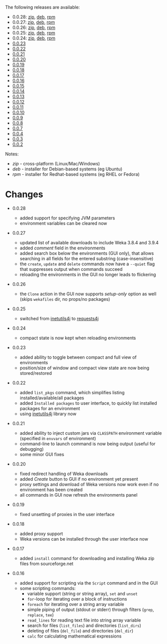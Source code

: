 The following releases are available:

* 0.0.28: [zip](https://github.com/fracpete/weka-virtualenv/releases/download/weka-virtualenv-0.0.28/weka-virtualenv-0.0.28-bin.zip), 
  [deb](https://github.com/fracpete/weka-virtualenv/releases/download/weka-virtualenv-0.0.28/weka-virtualenv_0.0.28-1_all.deb), 
  [rpm](https://github.com/fracpete/weka-virtualenv/releases/download/weka-virtualenv-0.0.28/weka-virtualenv-0.0.28-1.noarch.rpm)
* 0.0.27: [zip](https://github.com/fracpete/weka-virtualenv/releases/download/weka-virtualenv-0.0.27/weka-virtualenv-0.0.27-bin.zip), 
  [deb](https://github.com/fracpete/weka-virtualenv/releases/download/weka-virtualenv-0.0.27/weka-virtualenv_0.0.27-1_all.deb), 
  [rpm](https://github.com/fracpete/weka-virtualenv/releases/download/weka-virtualenv-0.0.27/weka-virtualenv-0.0.27-1.noarch.rpm)
* 0.0.26: [zip](https://github.com/fracpete/weka-virtualenv/releases/download/weka-virtualenv-0.0.26/weka-virtualenv-0.0.26-bin.zip), 
  [deb](https://github.com/fracpete/weka-virtualenv/releases/download/weka-virtualenv-0.0.26/weka-virtualenv_0.0.26-1_all.deb), 
  [rpm](https://github.com/fracpete/weka-virtualenv/releases/download/weka-virtualenv-0.0.26/weka-virtualenv-0.0.26-1.noarch.rpm)
* 0.0.25: [zip](https://github.com/fracpete/weka-virtualenv/releases/download/weka-virtualenv-0.0.25/weka-virtualenv-0.0.25-bin.zip), 
  [deb](https://github.com/fracpete/weka-virtualenv/releases/download/weka-virtualenv-0.0.25/weka-virtualenv_0.0.25-1_all.deb), 
  [rpm](https://github.com/fracpete/weka-virtualenv/releases/download/weka-virtualenv-0.0.25/weka-virtualenv-0.0.25-1.noarch.rpm)
* 0.0.24: [zip](https://github.com/fracpete/weka-virtualenv/releases/download/weka-virtualenv-0.0.24/weka-virtualenv-0.0.24-bin.zip), 
  [deb](https://github.com/fracpete/weka-virtualenv/releases/download/weka-virtualenv-0.0.24/weka-virtualenv_0.0.24-1_all.deb), 
  [rpm](https://github.com/fracpete/weka-virtualenv/releases/download/weka-virtualenv-0.0.24/weka-virtualenv-0.0.24-1.noarch.rpm)
* [0.0.23](https://github.com/fracpete/weka-virtualenv/releases/download/weka-virtualenv-0.0.23/weka-virtualenv-0.0.23-bin.zip)
* [0.0.22](https://github.com/fracpete/weka-virtualenv/releases/download/weka-virtualenv-0.0.22/weka-virtualenv-0.0.22-bin.zip)
* [0.0.21](https://github.com/fracpete/weka-virtualenv/releases/download/weka-virtualenv-0.0.21/weka-virtualenv-0.0.21-bin.zip)
* [0.0.20](https://github.com/fracpete/weka-virtualenv/releases/download/weka-virtualenv-0.0.20/weka-virtualenv-0.0.20-bin.zip)
* [0.0.19](https://github.com/fracpete/weka-virtualenv/releases/download/weka-virtualenv-0.0.19/weka-virtualenv-0.0.19-bin.zip)
* [0.0.18](https://github.com/fracpete/weka-virtualenv/releases/download/weka-virtualenv-0.0.18/weka-virtualenv-0.0.18-bin.zip)
* [0.0.17](https://github.com/fracpete/weka-virtualenv/releases/download/weka-virtualenv-0.0.17/weka-virtualenv-0.0.17-bin.zip)
* [0.0.16](https://github.com/fracpete/weka-virtualenv/releases/download/weka-virtualenv-0.0.16/weka-virtualenv-0.0.16-bin.zip)
* [0.0.15](https://github.com/fracpete/weka-virtualenv/releases/download/weka-virtualenv-0.0.15/weka-virtualenv-0.0.15-bin.zip)
* [0.0.14](https://github.com/fracpete/weka-virtualenv/releases/download/weka-virtualenv-0.0.14/weka-virtualenv-0.0.14-bin.zip)
* [0.0.13](https://github.com/fracpete/weka-virtualenv/releases/download/weka-virtualenv-0.0.13/weka-virtualenv-0.0.13-bin.zip)
* [0.0.12](https://github.com/fracpete/weka-virtualenv/releases/download/weka-virtualenv-0.0.12/weka-virtualenv-0.0.12-bin.zip)
* [0.0.11](https://github.com/fracpete/weka-virtualenv/releases/download/weka-virtualenv-0.0.11/weka-virtualenv-0.0.11-bin.zip)
* [0.0.10](https://github.com/fracpete/weka-virtualenv/releases/download/weka-virtualenv-0.0.10/weka-virtualenv-0.0.10-bin.zip)
* [0.0.9](https://github.com/fracpete/weka-virtualenv/releases/download/weka-virtualenv-0.0.9/weka-virtualenv-0.0.9-bin.zip)
* [0.0.8](https://github.com/fracpete/weka-virtualenv/releases/download/weka-virtualenv-0.0.8/weka-virtualenv-0.0.8-bin.zip)
* [0.0.7](https://github.com/fracpete/weka-virtualenv/releases/download/weka-virtualenv-0.0.7/weka-virtualenv-0.0.7-bin.zip)
* [0.0.4](https://github.com/fracpete/weka-virtualenv/releases/download/weka-virtualenv-0.0.4/weka-virtualenv-0.0.4-bin.zip)
* [0.0.3](https://github.com/fracpete/weka-virtualenv/releases/download/weka-virtualenv-0.0.3/weka-virtualenv-0.0.3-bin.zip)
* [0.0.2](https://github.com/fracpete/weka-virtualenv/releases/download/weka-virtualenv-0.0.2/weka-virtualenv-0.0.2-bin.zip)


Notes:

* *zip* - cross-platform (Linux/Mac/Windows)
* *deb* - installer for Debian-based systems (eg Ubuntu)
* *rpm* - installer for Redhat-based systems (eg RHEL or Fedora)


# Changes

* 0.0.28

  * added support for specifying JVM parameters
  * environment variables can be cleared now

* 0.0.27

  * updated list of available downloads to include Weka 3.8.4 and 3.9.4
  * added *comment* field in the environments
  * added search box below the environments (GUI only), that allows searching in all fields for the entered substring (case-insensitive)
  * the `create`, `update` and `delete` commands now have a `--quiet` flag that suppresses output when commands succeed
  * reloading the environments in the GUI no longer leads to flickering

* 0.0.26

  * the `Clone` action in the GUI now supports *setup-only* option as well (skips `wekafiles` dir, no props/no packages)

* 0.0.25

  * switched from [inetutils4j](https://github.com/fracpete/inetutils4j) to [requests4j](https://github.com/fracpete/requests4j)
  
* 0.0.24

  * compact state is now kept when reloading environments
  
* 0.0.23

  * added ability to toggle between compact and full view of environments
  * position/size of window and compact view state are now being stored/restored

* 0.0.22

  * added `list_pkgs` command, which simplifies listing installed/available/all packages
  * added `Installed packages` to user interface, to quickly list installed packages for an environment
  * using [inetutils4j](https://github.com/fracpete/inetutils4j) library now

* 0.0.21

  * added ability to inject custom jars via `CLASSPATH` environment variable (specified in `envvars` of environment)
  * command-line to launch command is now being output (useful for debugging)
  * some minor GUI fixes

* 0.0.20

  * fixed redirect handling of Weka downloads
  * added *Create* button to GUI if no environment yet present
  * proxy settings and download of Weka versions now work even if no environment has been created
  * all commands in GUI now refresh the environments panel

* 0.0.19

  * fixed unsetting of proxies in the user interface
  
* 0.0.18

  * added proxy support
  * Weka versions can be installed through the user interface now

* 0.0.17

  * added `install` command for downloading and installing Weka zip files from sourceforge.net
  
* 0.0.16

  * added support for scripting via the `Script` command and in the GUI
  * some scripting commands:
    * variable support (string or string array), `set` and `unset`
    * `for`-loop for iterating over a block of instructions
    * `foreach` for iterating over a string array variable
    * simple piping of output (stdout or stderr) through filters (`grep`, `replace`, `tee`)
    * `read_lines` for reading text file into string array variable
    * search for files (`list_files`) and directories (`list_dirs`)
    * deleting of files (`del_file`) and directories (`del_dir`)
    * `calc` for calculating mathematical expressions
  
